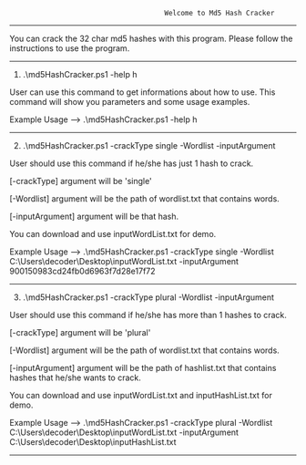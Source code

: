                                           Welcome to Md5 Hash Cracker     
                                          
----------------------------------------------------------------------------------------------------------------------

You can crack the 32 char md5 hashes with this program. Please follow the instructions to use the program.

----------------------------------------------------------------------------------------------------------------------

1) .\md5HashCracker.ps1 -help h

User can use this command to get informations about how to use. This command will show you parameters and some
usage examples.

Example Usage --> .\md5HashCracker.ps1 -help h

----------------------------------------------------------------------------------------------------------------------

2) .\md5HashCracker.ps1 -crackType single -Wordlist <path of wordlist file> -inputArgument <hash>

User should use this command if he/she has just 1 hash to crack.

[-crackType] argument will be 'single'

[-Wordlist] argument will be the path of wordlist.txt that contains words.

[-inputArgument] argument will be that hash.

You can download and use inputWordList.txt for demo.

Example Usage --> .\md5HashCracker.ps1 -crackType single -Wordlist C:\Users\decoder\Desktop\inputWordList.txt -inputArgument 900150983cd24fb0d6963f7d28e17f72

----------------------------------------------------------------------------------------------------------------------

3) .\md5HashCracker.ps1 -crackType plural -Wordlist <path of wordlist file> -inputArgument <path of hashlist>

User should use this command if he/she has more than 1 hashes  to crack.

[-crackType] argument will be 'plural'

[-Wordlist] argument will be the path of wordlist.txt that contains words.

[-inputArgument] argument will be the path of hashlist.txt that contains hashes that he/she wants to crack.

You can download and use inputWordList.txt and inputHashList.txt for demo.

Example Usage --> .\md5HashCracker.ps1 -crackType plural -Wordlist C:\Users\decoder\Desktop\inputWordList.txt -inputArgument C:\Users\decoder\Desktop\inputHashList.txt

----------------------------------------------------------------------------------------------------------------------

